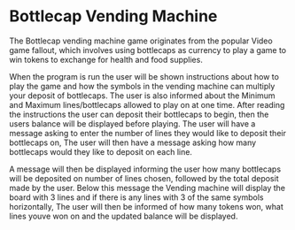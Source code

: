 # Bottlecap Vending Machine

The Bottlecap vending machine game originates from the popular Video game fallout, which involves using bottlecaps as currency to play a game to win tokens to exchange for health and food supplies.

When the program is run the user will be shown instructions about how to play the game and how the symbols in the vending machine can multiply your deposit of bottlecaps. The user is also informed about the Minimum and Maximum lines/bottlecaps allowed to play on at one time. After reading the instructions the user can deposit their bottlecaps to begin, then the users balance will be displayed before playing.
The user will have a message asking to enter the number of lines they would like to deposit their bottlecaps on, The user will then have a message asking how many bottlecaps would they like to deposit on each line.

A message will then be displayed informing the user how many bottlecaps will be deposited on number of lines chosen, followed by the total deposit made by the  user. Below this message the Vending machine will display the board with 3 lines and if there is any lines with 3 of the same symbols horizontally, The user will then be informed of how many tokens won, what lines youve won on and the updated balance will be displayed.
